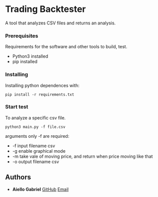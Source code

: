 # Trading Backtester

A tool that analyzes CSV files and returns an analysis.

### Prerequisites

Requirements for the software and other tools to build, test. 
- Python3 installed
- pip installed

### Installing

Installing python dependences with:

    pip install -r requirements.txt


### Start test

To analyze a specific csv file.

    python3 main.py -f file.csv 

  arguments only -f are required:
  - -f    input filename csv
  - -g    enable graphical mode
  - -m    take vale of moving price, and return when price moving like that
  - -o    output filename csv


## Authors

  - **Aiello Gabriel** 
    [GitHub](https://github.com/Haifisch92)
    [Email](devgabriel92@gmail.com)

